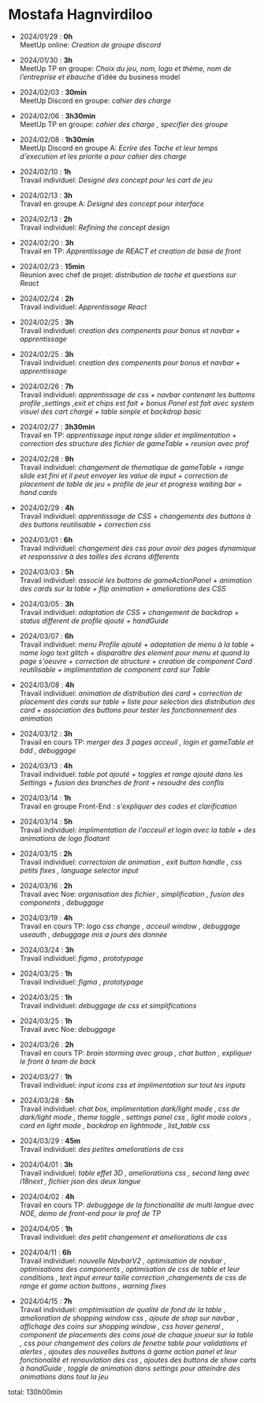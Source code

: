 # Mostafa Hagnvirdiloo

* 2024/01/29 : <b>0h</b><br/>           MeetUp online: <i> Creation de groupe discord </i>

* 2024/01/30 : <b>3h</b> <br/>          MeetUp TP en groupe: <i> Choix du jeu, nom, logo et thème, nom de l’entreprise et ébauche </i>d’idée du business model

* 2024/02/03 : <b>30min </b> <br/>      MeetUp Discord en groupe: <i> cahier des charge </i>

* 2024/02/06 : <b> 3h30min </b><br/>    MeetUp TP en groupe: <i> cahier des charge , specifier des groupe </i>

* 2024/02/08 : <b> 1h30min </b> <br/>   MeetUp Discord en groupe A: <i> Ecrire des Tache et leur temps d'execution et les priorite a pour cahier des charge </i>

* 2024/02/10 : <b> 1h </b> <br/>        Travail individuel: <i> Designé des concept pour les cart de jeu </i>

* 2024/02/13 : <b> 3h </b> <br/>        Travail en groupe A: <i> Designé des concept pour interface </i>

* 2024/02/13 : <b> 2h </b> <br/>        Travail individuel: <i> Refining the concept design </i>

* 2024/02/20 : <b> 3h </b> <br/>        Travail en TP: <i> Apprentissage de REACT et creation de base de front </i>

* 2024/02/23 : <b> 15min </b> <br/>     Reunion avec chef de projet: <i> distribution de tache et questions sur React </i>

* 2024/02/24 : <b> 2h </b> <br/>        Travail individuel: <i> Apprentissage React </i>

* 2024/02/25 : <b> 3h </b> <br/>        Travail individuel: <i> creation des compenents pour bonus et navbar + apprentissage </i>

* 2024/02/25 : <b> 3h </b> <br/>        Travail individuel: <i> creation des compenents pour bonus et navbar + apprentissage </i>

* 2024/02/26 : <b> 7h </b> <br/>        Travail individuel: <i> apprentissage de css + navbar contenant les buttoms profile ,settings ,exit et chips est fait + bonus Panel est fait avec system visuel des cart chargé + table simple et backdrop basic </i>

* 2024/02/27 : <b> 3h30min </b> <br/>        Travail en TP: <i> apprentissage input range slider et implimentation + correction des structure des fichier de gameTable + reunion avec prof </i>

* 2024/02/28 : <b> 9h </b> <br/>        Travail individuel: <i>changement de thematique de gameTable + range slide est fini et il peut envoyer les value de input + correction de placement de table de jeu + profile de jeur et progress waiting bar + hand cards </i>

* 2024/02/29 : <b> 4h </b> <br/>        Travail individuel: <i> apprentissage de CSS + changements des buttons à des buttons reutilisable + correction css </i>

* 2024/03/01 : <b> 6h </b> <br/>        Travail individuel: <i>changement des css pour avoir des pages dynamique et responssive à des tailles des écrans differents  </i>

* 2024/03/03 : <b> 5h </b> <br/>        Travail individuel: <i>associé les buttons de gameActionPanel + animation des cards sur la table + flip animation + ameliorations des CSS </i>

* 2024/03/05 : <b> 3h </b> <br/>        Travail individuel: <i>adaptation de CSS + changement de backdrop + status different de profile ajouté + handGuide  </i>

* 2024/03/07 : <b> 6h </b> <br/>        Travail individuel: <i>menu Profile ajouté + adaptation de menu à la table + name logo text glitch + disparaître des element pour menu et quand la page s'oeuvre + correction de structure + creation de component Card reutilisable + implimentation de component card sur Table </i>

* 2024/03/08 : <b> 4h </b> <br/>        Travail individuel: <i>animation de distribution des card + correction de placement des cards sur table + liste pour selection des distribution des card + association des buttons pour tester les fonctionnement des animation </i>

* 2024/03/12 : <b> 3h </b> <br/>        Travail en cours TP: <i>merger des 3 pages acceuil , login et gameTable et bdd , debuggage </i>

* 2024/03/13 : <b> 4h </b> <br/>        Travail individuel: <i>table pot ajouté + toggles et range ajouté dans les Settings + fusion des branches de front + resoudre des conflis </i>

* 2024/03/14 : <b> 1h </b> <br/>        Travail en groupe Front-End : <i>s'expliquer des codes et clarification </i>

* 2024/03/14 : <b> 5h </b> <br/>        Travail individuel: <i>implimentation de l'acceuil et login avec la table + des animations de logo floatant </i>

* 2024/03/15 : <b> 2h </b> <br/>        Travail individuel: <i>correctoion de animation , exit button handle , css petits fixes , language selector input   </i>

* 2024/03/16 : <b> 2h </b> <br/>        Travail avec Noe: <i>organisation des fichier , simplification , fusion des components , debuggage </i>

* 2024/03/19 : <b> 4h </b> <br/>        Travail en cours TP: <i>logo css change , acceuil window , debuggage useauth , debuggage mis a jours des donnée  </i>

* 2024/03/24 : <b> 3h </b> <br/>        Travail individuel: <i>figma , prototypage</i>

* 2024/03/25 : <b> 1h </b> <br/>        Travail individuel: <i>figma , prototypage</i>

* 2024/03/25 : <b> 1h </b> <br/>        Travail individuel: <i>debuggage de css et simplifications</i>

* 2024/03/25 : <b> 1h </b> <br/>        Travail avec Noe: <i>debuggage</i>

* 2024/03/26 : <b> 2h </b> <br/>        Travail en cours TP: <i>brain storming avec group , chat button , expliquer le front à team de back </i>

* 2024/03/27 : <b> 1h </b> <br/>        Travail individuel: <i>input icons css et implimentation sur tout les inputs</i>

* 2024/03/28 : <b> 5h </b> <br/>        Travail individuel: <i>chat box, implimentation dark/light mode , css de dark/light mode , theme toggle , settings panel css , light mode colors , card en light mode , backdrop en lightmode , list_table css </i>

* 2024/03/29 : <b> 45m </b> <br/>        Travail individuel: <i>des petites ameliorations de css</i>

* 2024/04/01 : <b> 3h </b> <br/>        Travail individuel: <i>table effet 3D , ameliorations css , second lang avec i18next , fichier json des deux langue </i>

* 2024/04/02 : <b> 4h </b> <br/>        Travail en cours TP: <i>debuggage de la fonctionalité de multi langue avec NOE, demo de front-end pour le prof de TP </i>

* 2024/04/05 : <b> 1h </b> <br/>        Travail individuel: <i>des petit changement et ameliorations de css</i>

* 2024/04/11 : <b> 6h </b> <br/>       Travail individuel: <i>nouvelle NavbarV2 , optimisation de navbar , optimisations des components , optimisation de css de table et leur conditions , text input erreur taille correction ,changements de css de range et game action buttons , warning fixes </i>

* 2024/04/15 : <b> 7h </b> <br/>       Travail individuel: <i>omptimisation de qualité de fond de la table , amelioration de shopping window css , ajoute de shop sur navbar , affichage des coins sur shopping window , css hover general , component de placements des coins joué de chaque joueur sur la table , css pour changement des colors de fenetre table pour validations et alertes , ajoutes des nouvelles buttons à game action panel et leur fonctionalité et renouvlation des css , ajoutes des buttons de show carts à handGuide , toggle de animation dans settings pour atteindre des animations dans tout la jeu </i>

total: 130h00min
